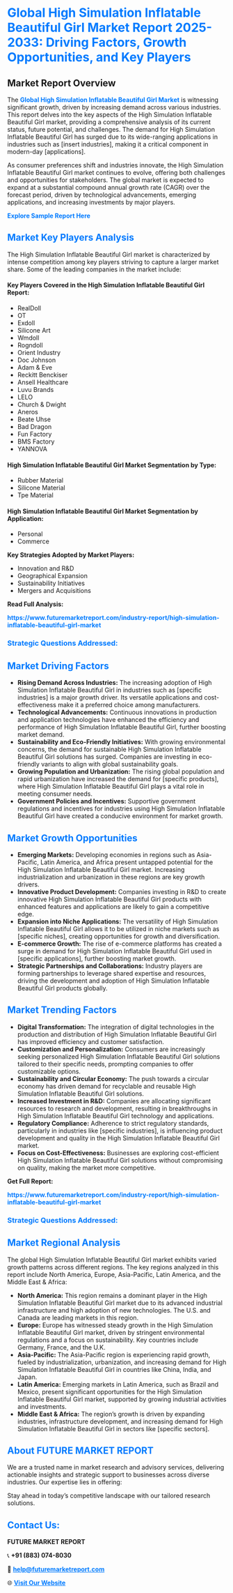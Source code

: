 <h1 style="color: #007BFF;">Global High Simulation Inflatable Beautiful Girl Market Report 2025-2033: Driving Factors, Growth Opportunities, and Key Players</h1>

<section id="overview">
<h2>Market Report Overview</h2>
<p>The <a href="https://www.futuremarketreport.com/industry-report/high-simulation-inflatable-beautiful-girl-market" style="color: #007BFF; text-decoration: none;"><strong>Global High Simulation Inflatable Beautiful Girl Market</strong></a> is witnessing significant growth, driven by increasing demand across various industries. This report delves into the key aspects of the High Simulation Inflatable Beautiful Girl market, providing a comprehensive analysis of its current status, future potential, and challenges. The demand for High Simulation Inflatable Beautiful Girl has surged due to its wide-ranging applications in industries such as [insert industries], making it a critical component in modern-day [applications].</p>
<p>As consumer preferences shift and industries innovate, the High Simulation Inflatable Beautiful Girl market continues to evolve, offering both challenges and opportunities for stakeholders. The global market is expected to expand at a substantial compound annual growth rate (CAGR) over the forecast period, driven by technological advancements, emerging applications, and increasing investments by major players.</p>
</section>

<section id="overview">
<p><a href="https://www.futuremarketreport.com/request-sample/reportId=43297" style="color: #007BFF; text-decoration: none;"><strong>Explore Sample Report Here</strong></a></p>
</section>

<section id="key-players">
<h2 style="color: #007BFF;">Market Key Players Analysis</h2>
<p>The High Simulation Inflatable Beautiful Girl market is characterized by intense competition among key players striving to capture a larger market share. Some of the leading companies in the market include:</p>
<h4>Key Players Covered in the High Simulation Inflatable Beautiful Girl Report:</h4>
<ul><li>RealDoll</li><li>OT</li><li>Exdoll</li><li>Silicone Art</li><li>Wmdoll</li><li>Rogndoll</li><li>Orient Industry</li><li>Doc Johnson</li><li>Adam &amp; Eve</li><li>Reckitt Benckiser</li><li>Ansell Healthcare</li><li>Luvu Brands</li><li>LELO</li><li>Church &amp; Dwight</li><li>Aneros</li><li>Beate Uhse</li><li>Bad Dragon</li><li>Fun Factory</li><li>BMS Factory</li><li>YANNOVA</li></ul>
<h4>High Simulation Inflatable Beautiful Girl Market Segmentation by Type:</h4>
<ul><li>Rubber Material</li><li>Silicone Material</li><li>Tpe Material</li></ul>

<h4>High Simulation Inflatable Beautiful Girl Market Segmentation by Application:</h4>
<ul><li>Personal</li><li>Commerce</li></ul>
<p><strong>Key Strategies Adopted by Market Players:</strong></p>
<ul>
<li>Innovation and R&D</li>
<li>Geographical Expansion</li>
<li>Sustainability Initiatives</li>
<li>Mergers and Acquisitions</li>
</ul>
</section>

<section>
<p><strong>Read Full Analysis: </strong></p><a href="https://www.futuremarketreport.com/industry-report/high-simulation-inflatable-beautiful-girl-market" style="color: #007BFF; text-decoration: none;"><strong>https://www.futuremarketreport.com/industry-report/high-simulation-inflatable-beautiful-girl-market</strong></a>
<h3 style="color: #007BFF;">Strategic Questions Addressed:</h3>
</section>

<section id="driving-factors">
<h2 style="color: #007BFF;">Market Driving Factors</h2>
<ul>
<li><strong>Rising Demand Across Industries:</strong> The increasing adoption of High Simulation Inflatable Beautiful Girl in industries such as [specific industries] is a major growth driver. Its versatile applications and cost-effectiveness make it a preferred choice among manufacturers.</li>
<li><strong>Technological Advancements:</strong> Continuous innovations in production and application technologies have enhanced the efficiency and performance of High Simulation Inflatable Beautiful Girl, further boosting market demand.</li>
<li><strong>Sustainability and Eco-Friendly Initiatives:</strong> With growing environmental concerns, the demand for sustainable High Simulation Inflatable Beautiful Girl solutions has surged. Companies are investing in eco-friendly variants to align with global sustainability goals.</li>
<li><strong>Growing Population and Urbanization:</strong> The rising global population and rapid urbanization have increased the demand for [specific products], where High Simulation Inflatable Beautiful Girl plays a vital role in meeting consumer needs.</li>
<li><strong>Government Policies and Incentives:</strong> Supportive government regulations and incentives for industries using High Simulation Inflatable Beautiful Girl have created a conducive environment for market growth.</li>
</ul>
</section>

<section id="growth-opportunities">
<h2 style="color: #007BFF;">Market Growth Opportunities</h2>
<ul>
<li><strong>Emerging Markets:</strong> Developing economies in regions such as Asia-Pacific, Latin America, and Africa present untapped potential for the High Simulation Inflatable Beautiful Girl market. Increasing industrialization and urbanization in these regions are key growth drivers.</li>
<li><strong>Innovative Product Development:</strong> Companies investing in R&D to create innovative High Simulation Inflatable Beautiful Girl products with enhanced features and applications are likely to gain a competitive edge.</li>
<li><strong>Expansion into Niche Applications:</strong> The versatility of High Simulation Inflatable Beautiful Girl allows it to be utilized in niche markets such as [specific niches], creating opportunities for growth and diversification.</li>
<li><strong>E-commerce Growth:</strong> The rise of e-commerce platforms has created a surge in demand for High Simulation Inflatable Beautiful Girl used in [specific applications], further boosting market growth.</li>
<li><strong>Strategic Partnerships and Collaborations:</strong> Industry players are forming partnerships to leverage shared expertise and resources, driving the development and adoption of High Simulation Inflatable Beautiful Girl products globally.</li>
</ul>
</section>

<section id="trending-factors">
<h2 style="color: #007BFF;">Market Trending Factors</h2>
<ul>
<li><strong>Digital Transformation:</strong> The integration of digital technologies in the production and distribution of High Simulation Inflatable Beautiful Girl has improved efficiency and customer satisfaction.</li>
<li><strong>Customization and Personalization:</strong> Consumers are increasingly seeking personalized High Simulation Inflatable Beautiful Girl solutions tailored to their specific needs, prompting companies to offer customizable options.</li>
<li><strong>Sustainability and Circular Economy:</strong> The push towards a circular economy has driven demand for recyclable and reusable High Simulation Inflatable Beautiful Girl solutions.</li>
<li><strong>Increased Investment in R&D:</strong> Companies are allocating significant resources to research and development, resulting in breakthroughs in High Simulation Inflatable Beautiful Girl technology and applications.</li>
<li><strong>Regulatory Compliance:</strong> Adherence to strict regulatory standards, particularly in industries like [specific industries], is influencing product development and quality in the High Simulation Inflatable Beautiful Girl market.</li>
<li><strong>Focus on Cost-Effectiveness:</strong> Businesses are exploring cost-efficient High Simulation Inflatable Beautiful Girl solutions without compromising on quality, making the market more competitive.</li>
</ul>
</section>

<section>
<p><strong>Get Full Report: </strong></p><a href="https://www.futuremarketreport.com/industry-report/high-simulation-inflatable-beautiful-girl-market" style="color: #007BFF; text-decoration: none;"><strong>https://www.futuremarketreport.com/industry-report/high-simulation-inflatable-beautiful-girl-market</strong></a>
<h3 style="color: #007BFF;">Strategic Questions Addressed:</h3>
</section>


<section id="regional-analysis">
<h2 style="color: #007BFF;">Market Regional Analysis</h2>
<p>The global High Simulation Inflatable Beautiful Girl market exhibits varied growth patterns across different regions. The key regions analyzed in this report include North America, Europe, Asia-Pacific, Latin America, and the Middle East & Africa:</p>
<ul>
<li><strong>North America:</strong> This region remains a dominant player in the High Simulation Inflatable Beautiful Girl market due to its advanced industrial infrastructure and high adoption of new technologies. The U.S. and Canada are leading markets in this region.</li>
<li><strong>Europe:</strong> Europe has witnessed steady growth in the High Simulation Inflatable Beautiful Girl market, driven by stringent environmental regulations and a focus on sustainability. Key countries include Germany, France, and the U.K.</li>
<li><strong>Asia-Pacific:</strong> The Asia-Pacific region is experiencing rapid growth, fueled by industrialization, urbanization, and increasing demand for High Simulation Inflatable Beautiful Girl in countries like China, India, and Japan.</li>
<li><strong>Latin America:</strong> Emerging markets in Latin America, such as Brazil and Mexico, present significant opportunities for the High Simulation Inflatable Beautiful Girl market, supported by growing industrial activities and investments.</li>
<li><strong>Middle East & Africa:</strong> The region’s growth is driven by expanding industries, infrastructure development, and increasing demand for High Simulation Inflatable Beautiful Girl in sectors like [specific sectors].</li>
</ul>
</section>

<footer>
<h2 style="color: #007BFF;">About FUTURE MARKET REPORT</h2>
<p>We are a trusted name in market research and advisory services, delivering actionable insights and strategic support to businesses across diverse industries. Our expertise lies in offering:</p>

<p>Stay ahead in today’s competitive landscape with our tailored research solutions.</p>

<h2 style="color: #007BFF;">Contact Us:</h2>
<p><strong>FUTURE MARKET REPORT</strong></p>
<p>📞 <strong>+91 (883) 074-8030</strong></p>
<p>📧 <strong><a href="mailto:help@futuremarketreport.com" style="color: #007BFF;">help@futuremarketreport.com</a></strong></p>
<p>🌐 <strong><a href="https://www.futuremarketreport.com/" style="color: #007BFF;">Visit Our Website</a></strong></p>
</footer>